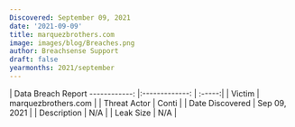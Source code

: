 ```yaml
---
Discovered: September 09, 2021
date: '2021-09-09'
title: marquezbrothers.com
image: images/blog/Breaches.png
author: Breachsense Support
draft: false
yearmonths: 2021/september
---
```



| Data Breach Report
------------:   |:-------------:    | :-----:|
| Victim    | marquezbrothers.com      | 
| Threat Actor    | Conti      | 
| Date Discovered    | Sep 09, 2021      | 
| Description    | N/A      | 
| Leak Size    | N/A      | 

